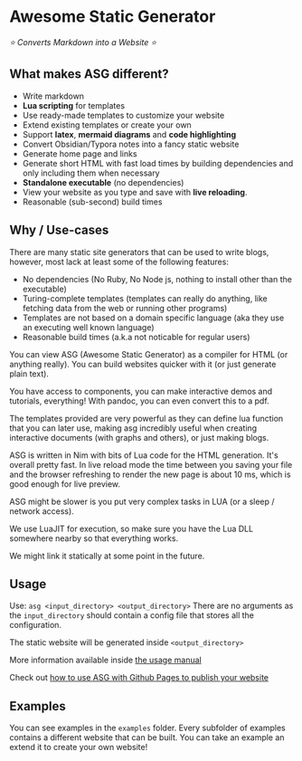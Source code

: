 # Awesome Static Generator
*⭐ Converts Markdown into a Website ⭐*


## What makes ASG different?

- Write markdown
- **Lua scripting** for templates
- Use ready-made templates to customize your website
- Extend existing templates or create your own
- Support **latex**, **mermaid diagrams** and **code highlighting**
- Convert Obsidian/Typora notes into a fancy static website
- Generate home page and links
- Generate short HTML with fast load times by building dependencies and only including them when necessary
- **Standalone executable** (no dependencies)
- View your website as you type and save with **live reloading**.
- Reasonable (sub-second) build times

## Why / Use-cases

There are many static site generators that can be used to write blogs, however, most lack at least some of the following features:

- No dependencies (No Ruby, No Node js, nothing to install other than the executable)
- Turing-complete templates (templates can really do anything, like fetching data from the web or running other programs)
- Templates are not based on a domain specific language (aka they use an executing well known language)
- Reasonable build times (a.k.a not noticable for regular users)

You can view ASG (Awesome Static Generator) as a compiler for HTML (or anything really).
You can build websites quicker with it (or just generate plain text).

You have access to components, you can make interactive demos and tutorials, everything!
With pandoc, you can even convert this to a pdf.

The templates provided are very powerful as they can define lua function that you can later use, making asg
incredibly useful when creating interactive documents (with graphs and others), or just making blogs.

ASG is written in Nim with bits of Lua code for the HTML generation. It's overall pretty fast. In live reload mode
the time between you saving your file and the browser refreshing to render the new page is about 10 ms, which
is good enough for live preview.

ASG might be slower is you put very complex tasks in LUA (or a sleep / network access).

We use LuaJIT for execution, so make sure you have the Lua DLL somewhere nearby so that everything works.

We might link it statically at some point in the future.


## Usage

Use: `asg <input_directory> <output_directory>`
There are no arguments as the `input_directory` should contain a config file
that stores all the configuration.

The static website will be generated inside `<output_directory>`

More information available inside [the usage manual](./docs/usage.md)

Check out [how to use ASG with Github Pages to publish your website](./docs/github.md)

## Examples

You can see examples in the `examples` folder.
Every subfolder of examples contains a different website that can be built.
You can take an example an extend it to create your own website!
